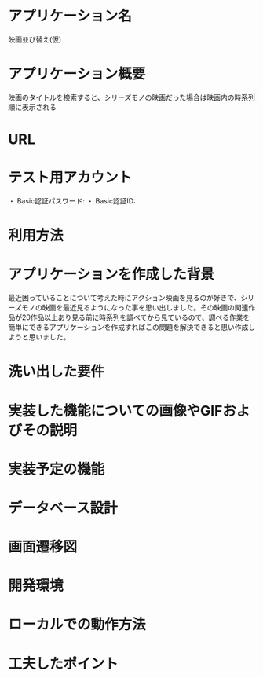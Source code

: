 # アプリケーション名
映画並び替え(仮)

# アプリケーション概要
映画のタイトルを検索すると、シリーズモノの映画だった場合は映画内の時系列順に表示される

# URL


# テスト用アカウント
・ Basic認証パスワード:
・ Basic認証ID:

# 利用方法


# アプリケーションを作成した背景
最近困っていることについて考えた時にアクション映画を見るのが好きで、シリーズモノの映画を最近見るようになった事を思い出しました。その映画の関連作品が20作品以上あり見る前に時系列を調べてから見ているので、調べる作業を簡単にできるアプリケーションを作成すればこの問題を解決できると思い作成しようと思いました。

# 洗い出した要件


# 実装した機能についての画像やGIFおよびその説明


# 実装予定の機能


# データベース設計


# 画面遷移図


# 開発環境


# ローカルでの動作方法


# 工夫したポイント
